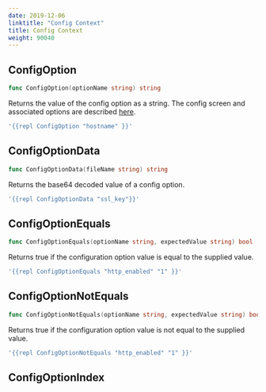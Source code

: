 ```yaml
---
date: 2019-12-06
linktitle: "Config Context"
title: Config Context
weight: 90040
---
```


## ConfigOption
```go
func ConfigOption(optionName string) string
```
Returns the value of the config option as a string.
The config screen and associated options are described [here](/reference/v1beta1/config).
```yaml
'{{repl ConfigOption "hostname" }}'
```

## ConfigOptionData
```go
func ConfigOptionData(fileName string) string
```
Returns the base64 decoded value of a config option.
```yaml
'{{repl ConfigOptionData "ssl_key"}}'
```

## ConfigOptionEquals
```go
func ConfigOptionEquals(optionName string, expectedValue string) bool
```
Returns true if the configuration option value is equal to the supplied value.
```yaml
'{{repl ConfigOptionEquals "http_enabled" "1" }}'
```

## ConfigOptionNotEquals
```go
func ConfigOptionNotEquals(optionName string, expectedValue string) bool
```
Returns true if the configuration option value is not equal to the supplied value.
```yaml
'{{repl ConfigOptionNotEquals "http_enabled" "1" }}'
```

## ConfigOptionIndex
